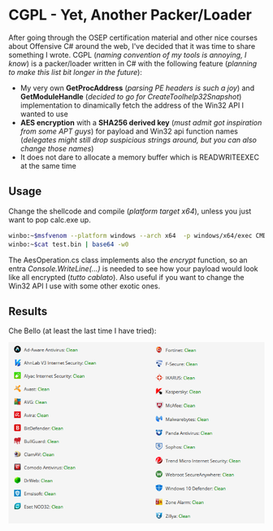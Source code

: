 # CGPL - Yet, Another Packer/Loader 

After going through the OSEP certification material and other nice courses about Offensive C# around the web, I've decided that it was time to share something I wrote. 
CGPL (*naming convention of my tools is annoying, I know*) is a packer/loader written in C# with the following feature (*planning to make this list bit longer in the future*): 

* My very own **GetProcAddress** (*parsing PE headers is such a joy*) and **GetModuleHandle** (*decided to go for CreateToolhelp32Snapshot*) implementation to dinamically fetch the address of the Win32 API I wanted to use 
* **AES encryption** with a **SHA256 derived key** (*must admit got inspiration from some APT guys*) for payload and Win32 api function names (*delegates might still drop suspicious strings around, but you can also change those names*)
* It does not dare to allocate a memory buffer which is READWRITEEXEC at the same time 
 

## Usage

Change the shellcode and compile (*platform target x64*), unless you just want to pop calc.exe up. 

```bash
winbo:~$msfvenom --platform windows --arch x64  -p windows/x64/exec CMD=calc.exe -f raw -o test.bin
winbo:~$cat test.bin | base64 -w0
```

The AesOperation.cs class implements also the *encrypt* function, so an entra *Console.WriteLine(...)* is needed to see how your payload would look like all encrypted (*tutto cablato*). 
Also useful if you want to change the Win32 API I use with some other exotic ones. 

## Results

Che Bello (at least the last time I have tried):

![AntiScan.me](img/antiscan.png)